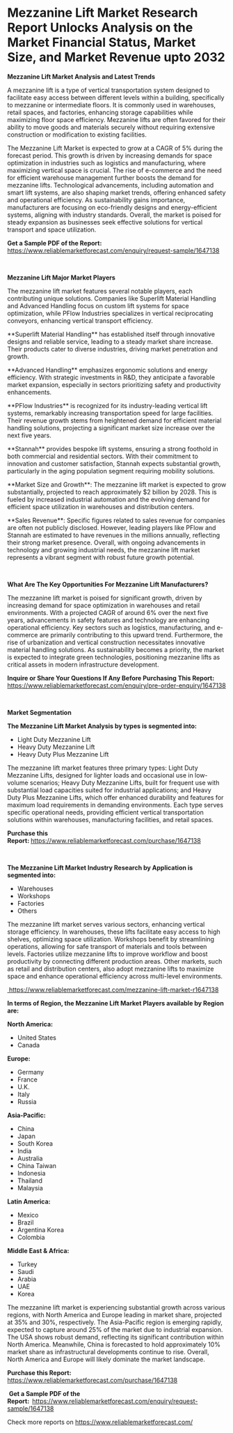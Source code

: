 <p><h1>Mezzanine Lift Market Research Report Unlocks Analysis on the Market Financial Status, Market Size, and Market Revenue upto 2032</h1></p><p><strong>Mezzanine Lift Market Analysis and Latest Trends</strong></p>
<p><p>A mezzanine lift is a type of vertical transportation system designed to facilitate easy access between different levels within a building, specifically to mezzanine or intermediate floors. It is commonly used in warehouses, retail spaces, and factories, enhancing storage capabilities while maximizing floor space efficiency. Mezzanine lifts are often favored for their ability to move goods and materials securely without requiring extensive construction or modification to existing facilities.</p><p>The Mezzanine Lift Market is expected to grow at a CAGR of 5% during the forecast period. This growth is driven by increasing demands for space optimization in industries such as logistics and manufacturing, where maximizing vertical space is crucial. The rise of e-commerce and the need for efficient warehouse management further boosts the demand for mezzanine lifts. Technological advancements, including automation and smart lift systems, are also shaping market trends, offering enhanced safety and operational efficiency. As sustainability gains importance, manufacturers are focusing on eco-friendly designs and energy-efficient systems, aligning with industry standards. Overall, the market is poised for steady expansion as businesses seek effective solutions for vertical transport and space utilization.</p></p>
<p><strong>Get a Sample PDF of the Report:&nbsp;</strong> <a href="https://www.reliablemarketforecast.com/enquiry/request-sample/1647138?utm_campaign=2482&utm_medium=2&utm_source=Github&utm_content=ia&utm_term=21022025&utm_id=mezzanine-lift">https://www.reliablemarketforecast.com/enquiry/request-sample/1647138</a></p>
<p>&nbsp;</p>
<p><strong>Mezzanine Lift Major Market Players</strong></p>
<p><p>The mezzanine lift market features several notable players, each contributing unique solutions. Companies like Superlift Material Handling and Advanced Handling focus on custom lift systems for space optimization, while PFlow Industries specializes in vertical reciprocating conveyors, enhancing vertical transport efficiency. </p><p>**Superlift Material Handling** has established itself through innovative designs and reliable service, leading to a steady market share increase. Their products cater to diverse industries, driving market penetration and growth.</p><p>**Advanced Handling** emphasizes ergonomic solutions and energy efficiency. With strategic investments in R&D, they anticipate a favorable market expansion, especially in sectors prioritizing safety and productivity enhancements.</p><p>**PFlow Industries** is recognized for its industry-leading vertical lift systems, remarkably increasing transportation speed for large facilities. Their revenue growth stems from heightened demand for efficient material handling solutions, projecting a significant market size increase over the next five years.</p><p>**Stannah** provides bespoke lift systems, ensuring a strong foothold in both commercial and residential sectors. With their commitment to innovation and customer satisfaction, Stannah expects substantial growth, particularly in the aging population segment requiring mobility solutions.</p><p>**Market Size and Growth**: The mezzanine lift market is expected to grow substantially, projected to reach approximately $2 billion by 2028. This is fueled by increased industrial automation and the evolving demand for efficient space utilization in warehouses and distribution centers.</p><p>**Sales Revenue**: Specific figures related to sales revenue for companies are often not publicly disclosed. However, leading players like PFlow and Stannah are estimated to have revenues in the millions annually, reflecting their strong market presence. Overall, with ongoing advancements in technology and growing industrial needs, the mezzanine lift market represents a vibrant segment with robust future growth potential.</p></p>
<p>&nbsp;</p>
<p><strong>What Are The Key Opportunities For Mezzanine Lift Manufacturers?</strong></p>
<p><p>The mezzanine lift market is poised for significant growth, driven by increasing demand for space optimization in warehouses and retail environments. With a projected CAGR of around 6% over the next five years, advancements in safety features and technology are enhancing operational efficiency. Key sectors such as logistics, manufacturing, and e-commerce are primarily contributing to this upward trend. Furthermore, the rise of urbanization and vertical construction necessitates innovative material handling solutions. As sustainability becomes a priority, the market is expected to integrate green technologies, positioning mezzanine lifts as critical assets in modern infrastructure development.</p></p>
<p><strong>Inquire or Share Your Questions If Any Before Purchasing This Report:</strong> <a href="https://www.reliablemarketforecast.com/enquiry/pre-order-enquiry/1647138?utm_campaign=2482&utm_medium=2&utm_source=Github&utm_content=ia&utm_term=21022025&utm_id=mezzanine-lift">https://www.reliablemarketforecast.com/enquiry/pre-order-enquiry/1647138</a></p>
<p>&nbsp;</p>
<p><strong>Market Segmentation</strong></p>
<p><strong>The Mezzanine Lift Market Analysis by types is segmented into:</strong></p>
<p><ul><li>Light Duty Mezzanine Lift</li><li>Heavy Duty Mezzanine Lift</li><li>Heavy Duty Plus Mezzanine Lift</li></ul></p>
<p><p>The mezzanine lift market features three primary types: Light Duty Mezzanine Lifts, designed for lighter loads and occasional use in low-volume scenarios; Heavy Duty Mezzanine Lifts, built for frequent use with substantial load capacities suited for industrial applications; and Heavy Duty Plus Mezzanine Lifts, which offer enhanced durability and features for maximum load requirements in demanding environments. Each type serves specific operational needs, providing efficient vertical transportation solutions within warehouses, manufacturing facilities, and retail spaces.</p></p>
<p><strong>Purchase this Report:&nbsp;</strong><a href="https://www.reliablemarketforecast.com/purchase/1647138?utm_campaign=2482&utm_medium=2&utm_source=Github&utm_content=ia&utm_term=21022025&utm_id=mezzanine-lift">https://www.reliablemarketforecast.com/purchase/1647138</a></p>
<p>&nbsp;</p>
<p><strong>The Mezzanine Lift Market Industry Research by Application is segmented into:</strong></p>
<p><ul><li>Warehouses</li><li>Workshops</li><li>Factories</li><li>Others</li></ul></p>
<p><p>The mezzanine lift market serves various sectors, enhancing vertical storage efficiency. In warehouses, these lifts facilitate easy access to high shelves, optimizing space utilization. Workshops benefit by streamlining operations, allowing for safe transport of materials and tools between levels. Factories utilize mezzanine lifts to improve workflow and boost productivity by connecting different production areas. Other markets, such as retail and distribution centers, also adopt mezzanine lifts to maximize space and enhance operational efficiency across multi-level environments.</p></p>
<p><a href="https://www.reliablemarketforecast.com/mezzanine-lift-market-r1647138?utm_campaign=2482&utm_medium=2&utm_source=Github&utm_content=ia&utm_term=21022025&utm_id=mezzanine-lift">&nbsp;https://www.reliablemarketforecast.com/mezzanine-lift-market-r1647138</a></p>
<p><strong>In terms of Region, the Mezzanine Lift Market Players available by Region are:</strong></p>
<p>
    <p> <strong> North America: </strong>
        <ul>
            <li>United States</li>
            <li>Canada</li>
        </ul>
        </p> 
    <p> <strong> Europe: </strong>
        <ul>
            <li>Germany</li>
            <li>France</li>
            <li>U.K.</li>
            <li>Italy</li>
            <li>Russia</li>
        </ul>
        </p> 
    <p> <strong> Asia-Pacific: </strong>
        <ul>
            <li>China</li>
            <li>Japan</li>
            <li>South Korea</li>
            <li>India</li>
            <li>Australia</li>
            <li>China Taiwan</li>
            <li>Indonesia</li>
            <li>Thailand</li>
            <li>Malaysia</li>
        </ul>
        </p> 
    <p> <strong> Latin America: </strong>
        <ul>
            <li>Mexico</li>
            <li>Brazil</li>
            <li>Argentina Korea</li>
            <li>Colombia</li>
        </ul>
        </p> 
    <p> <strong> Middle East & Africa: </strong>
        <ul>
            <li>Turkey</li>
            <li>Saudi</li>
            <li>Arabia</li>
            <li>UAE</li>
            <li>Korea</li>
        </ul>
    </p>
    </p>
<p><p>The mezzanine lift market is experiencing substantial growth across various regions, with North America and Europe leading in market share, projected at 35% and 30%, respectively. The Asia-Pacific region is emerging rapidly, expected to capture around 25% of the market due to industrial expansion. The USA shows robust demand, reflecting its significant contribution within North America. Meanwhile, China is forecasted to hold approximately 10% market share as infrastructural developments continue to rise. Overall, North America and Europe will likely dominate the market landscape.</p></p>
<p><strong>Purchase this Report: </strong><a href="https://www.reliablemarketforecast.com/purchase/1647138?utm_campaign=2482&utm_medium=2&utm_source=Github&utm_content=ia&utm_term=21022025&utm_id=mezzanine-lift">https://www.reliablemarketforecast.com/purchase/1647138</a></p>
<p>&nbsp;<strong>Get a Sample PDF of the Report:&nbsp;&nbsp;</strong><a href="https://www.reliablemarketforecast.com/enquiry/request-sample/1647138?utm_campaign=2482&utm_medium=2&utm_source=Github&utm_content=ia&utm_term=21022025&utm_id=mezzanine-lift">https://www.reliablemarketforecast.com/enquiry/request-sample/1647138</a></p>
<p><strong></strong></p>
<p>Check more reports on <a href="https://www.reliablemarketforecast.com/?utm_campaign=2482&utm_medium=2&utm_source=Github&utm_content=ia&utm_term=21022025&utm_id=mezzanine-lift">https://www.reliablemarketforecast.com/</a></p>